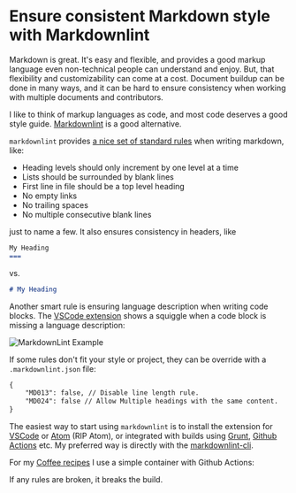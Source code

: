 Ensure consistent Markdown style with Markdownlint
===

Markdown is great. It's easy and flexible, and provides a good markup language even non-technical people can understand and enjoy. But, that flexibility and customizability can come at a cost. Document buildup can be done in many ways, and it can be hard to ensure consistency when working with multiple documents and contributors.

I like to think of markup languages as code, and most code deserves a good style guide. [Markdownlint](https://github.com/DavidAnson/markdownlint) is a good alternative.

`markdownlint` provides [a nice set of standard rules](https://github.com/DavidAnson/markdownlint/blob/master/doc/Rules.md) when writing markdown, like:

* Heading levels should only increment by one level at a time
* Lists should be surrounded by blank lines
* First line in file should be a top level heading
* No empty links
* No trailing spaces
* No multiple consecutive blank lines

just to name a few. It also ensures consistency in headers, like

```markdown
My Heading
===
```

vs.

```markdown
# My Heading
```

Another smart rule is ensuring language description when writing code blocks.
The [VSCode extension](https://marketplace.visualstudio.com/items?itemName=DavidAnson.vscode-markdownlint) shows a squiggle when a code block is missing a language description:

![MarkdownLint Example](https://user-images.githubusercontent.com/1283556/176104410-42b63ddb-ead2-4a38-b9a6-1a1ffcc82b97.png)

If some rules don't fit your style or project, they can be override with a `.markdownlint.json` file:

```markdown
{
    "MD013": false, // Disable line length rule.  
    "MD024": false // Allow Multiple headings with the same content.
}
```

The easiest way to start using `markdownlint` is to install the extension for [VSCode](https://marketplace.visualstudio.com/items?itemName=DavidAnson.vscode-markdownlint) or [Atom](https://atom.io/packages/linter-node-markdownlint) (RIP Atom), or integrated with builds using [Grunt](https://github.com/sagiegurari/grunt-markdownlint), [Github Actions](https://github.com/xt0rted/markdownlint-problem-matcher) etc. My preferred way is directly with the [markdownlint-cli](https://github.com/igorshubovych/markdownlint-cli).

For my [Coffee recipes](https://github.com/andmos/Coffee) I use a simple container with Github Actions:

<script src="https://gist.github.com/andmos/a32940491b540ff5a1bf487ac0b26046.js"></script>

If any rules are broken, it breaks the build.
